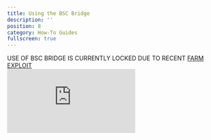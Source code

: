 ```yaml
---
title: Using the BSC Bridge
description: ''
position: 8
category: How-To Guides
fullscreen: true
---
```

<alert type="danger" class="shadow-md">

<div class="sm:text-sm text-lg dark:text-white font-bold">USE OF BSC BRIDGE IS CURRENTLY LOCKED DUE TO RECENT <a href="https://kawatoken.medium.com/kawakami-kawa-hack-relaunch-faq-91cc6eb6f4e3">FARM EXPLOIT</a></div>

</alert>

<div class="video-container">
  <iframe src="https://www.youtube-nocookie.com/embed/gTU__t3g97k" frameborder="0" allow="accelerometer; autoplay; encrypted-media; gyroscope; picture-in-picture" allowfullscreen></iframe>
</div>
